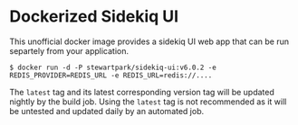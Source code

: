 # Dockerized Sidekiq UI

This unofficial docker image provides a sidekiq UI web app that can be run separtely from your application.

```
$ docker run -d -P stewartpark/sidekiq-ui:v6.0.2 -e REDIS_PROVIDER=REDIS_URL -e REDIS_URL=redis://....
```

The `latest` tag and its latest corresponding version tag will be updated nightly by the build job. Using the `latest` tag is not recommended as it will be untested and updated daily by an automated job.
